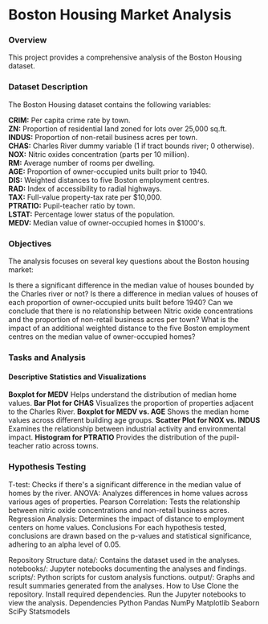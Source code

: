 # Boston Housing Market Analysis
### Overview
This project provides a comprehensive analysis of the Boston Housing dataset. 

### Dataset Description
The Boston Housing dataset contains the following variables:

**CRIM:** Per capita crime rate by town.  
**ZN:** Proportion of residential land zoned for lots over 25,000 sq.ft.  
**INDUS:** Proportion of non-retail business acres per town.  
**CHAS:** Charles River dummy variable (1 if tract bounds river; 0 otherwise).  
**NOX:** Nitric oxides concentration (parts per 10 million).  
**RM:** Average number of rooms per dwelling.  
**AGE:** Proportion of owner-occupied units built prior to 1940.  
**DIS:** Weighted distances to five Boston employment centres.  
**RAD:** Index of accessibility to radial highways.  
**TAX:** Full-value property-tax rate per $10,000.  
**PTRATIO:** Pupil-teacher ratio by town.  
**LSTAT:** Percentage lower status of the population.  
**MEDV:** Median value of owner-occupied homes in $1000's.

### Objectives
The analysis focuses on several key questions about the Boston housing market:

Is there a significant difference in the median value of houses bounded by the Charles river or not?
Is there a difference in median values of houses of each proportion of owner-occupied units built before 1940?
Can we conclude that there is no relationship between Nitric oxide concentrations and the proportion of non-retail business acres per town?
What is the impact of an additional weighted distance to the five Boston employment centres on the median value of owner-occupied homes?

### Tasks and Analysis
#### Descriptive Statistics and Visualizations
**Boxplot for MEDV** Helps understand the distribution of median home values.
**Bar Plot for CHAS** Visualizes the proportion of properties adjacent to the Charles River.
**Boxplot for MEDV vs. AGE** Shows the median home values across different building age groups.
**Scatter Plot for NOX vs. INDUS** Examines the relationship between industrial activity and environmental impact.
**Histogram for PTRATIO** Provides the distribution of the pupil-teacher ratio across towns.

### Hypothesis Testing
T-test: Checks if there's a significant difference in the median value of homes by the river.
ANOVA: Analyzes differences in home values across various ages of properties.
Pearson Correlation: Tests the relationship between nitric oxide concentrations and non-retail business acres.
Regression Analysis: Determines the impact of distance to employment centers on home values.
Conclusions
For each hypothesis tested, conclusions are drawn based on the p-values and statistical significance, adhering to an alpha level of 0.05.

Repository Structure
data/: Contains the dataset used in the analyses.
notebooks/: Jupyter notebooks documenting the analyses and findings.
scripts/: Python scripts for custom analysis functions.
output/: Graphs and result summaries generated from the analyses.
How to Use
Clone the repository.
Install required dependencies.
Run the Jupyter notebooks to view the analysis.
Dependencies
Python
Pandas
NumPy
Matplotlib
Seaborn
SciPy
Statsmodels
